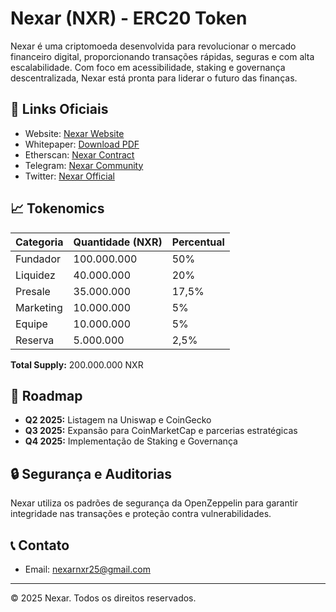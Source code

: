 # Nexar (NXR) - ERC20 Token

Nexar é uma criptomoeda desenvolvida para revolucionar o mercado financeiro digital, proporcionando transações rápidas, seguras e com alta escalabilidade. Com foco em acessibilidade, staking e governança descentralizada, Nexar está pronta para liderar o futuro das finanças.

## 🔗 Links Oficiais
- Website: [Nexar Website](https://Mathias761rgb.github.io/Nexar-Cryptocurrency-Website/)
- Whitepaper: [Download PDF](https://github.com/Mathias761rgb/Nexar-Whitepaper/raw/main/Nexar_Whitepaper.pdf)
- Etherscan: [Nexar Contract](https://etherscan.io/token/0x94B496b9de69Fe9cB631A30580Fcb1EA658d36Ca)
- Telegram: [Nexar Community](https://t.me/NexarNXR)
- Twitter: [Nexar Official](https://twitter.com/NexarNxr)

## 📈 Tokenomics
| Categoria | Quantidade (NXR) | Percentual |
| --------- | ---------------- | ---------- |
| Fundador  | 100.000.000     | 50%        |
| Liquidez  | 40.000.000      | 20%        |
| Presale   | 35.000.000      | 17,5%      |
| Marketing | 10.000.000      | 5%         |
| Equipe    | 10.000.000      | 5%         |
| Reserva   | 5.000.000       | 2,5%       |

**Total Supply:** 200.000.000 NXR

## 🚀 Roadmap
- **Q2 2025:** Listagem na Uniswap e CoinGecko
- **Q3 2025:** Expansão para CoinMarketCap e parcerias estratégicas
- **Q4 2025:** Implementação de Staking e Governança

## 🔒 Segurança e Auditorias
Nexar utiliza os padrões de segurança da OpenZeppelin para garantir integridade nas transações e proteção contra vulnerabilidades.

## 📞 Contato
- Email: [nexarnxr25@gmail.com](mailto:nexarnxr25@gmail.com)

---
© 2025 Nexar. Todos os direitos reservados.
